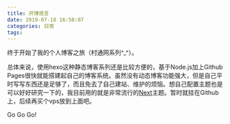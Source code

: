 ```yaml
---
title: 开博感言
date: 2019-07-18 16:58:07
categories: 日常
tags:
---
```


终于开始了我的个人博客之旅（村通网系列^_^）。

总体来说，使用hexo这种静态博客系列还是比较方便的，基于Node.js加上Github Pages很快就能搭建起自己的博客系统。虽然没有动态博客功能强大，但是自己平时写写东西还是足够了，而且免去了自己建站、维护的烦恼。想自己配置主题也是可以好好研究一下的，我目前用的就是非常流行的[Next](https://github.com/theme-next/hexo-theme-next)主题。暂时就挂在Github上，后续再买个vps放到上面吧。

Go Go Go!